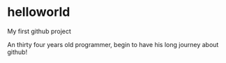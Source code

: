 # helloworld
My first github project

An thirty four years old programmer, begin to have his long journey about github!

